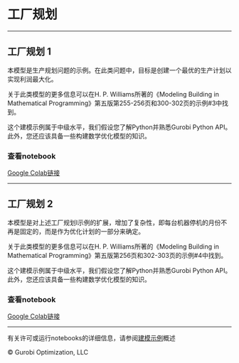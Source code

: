 # 工厂规划

---
## 工厂规划 1
本模型是生产规划问题的示例。在此类问题中，目标是创建一个最优的生产计划以实现利润最大化。

关于此类模型的更多信息可以在H. P. Williams所著的《Modeling Building in Mathematical Programming》第五版第255-256页和300-302页的示例#3中找到。

这个建模示例属于中级水平，我们假设您了解Python并熟悉Gurobi Python API。此外，您还应该具备一些构建数学优化模型的知识。

### 查看notebook

[Google Colab链接](https://colab.research.google.com/github/Gurobi/modeling-examples/blob/master/factory_planning/factory_planning_1.ipynb)

---
## 工厂规划 2
本模型是对上述工厂规划I示例的扩展，增加了复杂性，即每台机器停机的月份不再是固定的，而是作为优化计划的一部分来确定。

关于此类模型的更多信息可以在H. P. Williams所著的《Modeling Building in Mathematical Programming》第五版第256页和302-303页的示例#4中找到。

这个建模示例属于中级水平，我们假设您了解Python并熟悉Gurobi Python API。此外，您还应该具备一些构建数学优化模型的知识。

### 查看notebook

[Google Colab链接](https://colab.research.google.com/github/Gurobi/modeling-examples/blob/master/factory_planning/factory_planning_2.ipynb)


----
有关许可或运行notebooks的详细信息，请参阅[建模示例](../)概述

© Gurobi Optimization, LLC